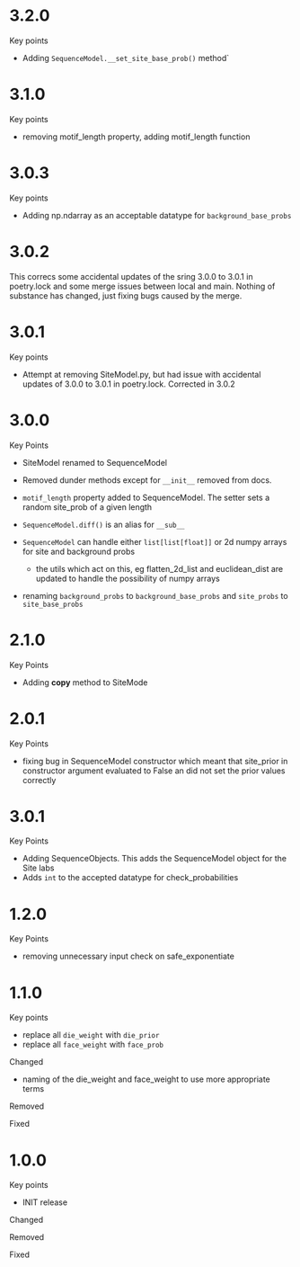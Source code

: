 # 3.2.0

Key points

- Adding `SequenceModel.__set_site_base_prob()` method`

# 3.1.0

Key points

- removing motif_length property, adding motif_length function

# 3.0.3

Key points

- Adding np.ndarray as an acceptable datatype for `background_base_probs`

# 3.0.2

This correcs some accidental updates of the sring 3.0.0 to 3.0.1 in poetry.lock
and some merge issues between local and main. Nothing of substance has changed,
just fixing bugs caused by the merge.

# 3.0.1

Key points

- Attempt at removing SiteModel.py, but had issue with accidental updates
of 3.0.0 to 3.0.1 in poetry.lock. Corrected in 3.0.2

# 3.0.0

Key Points

- SiteModel renamed to SequenceModel

- Removed dunder methods except for `__init__` removed from docs.

- `motif_length` property added to SequenceModel. The setter sets a random
site_prob of a given length

- `SequenceModel.diff()` is an alias for `__sub__`

- `SequenceModel` can handle either `list[list[float]]` or 2d numpy
arrays for site and background probs
  - the utils which act on this, eg flatten_2d_list and euclidean_dist
  are updated to handle the possibility of numpy arrays

- renaming `background_probs` to `background_base_probs` and `site_probs` to
`site_base_probs`

# 2.1.0

Key Points

- Adding __copy__ method to SiteMode

# 2.0.1

Key Points

- fixing bug in SequenceModel constructor which meant that site_prior in
  constructor argument evaluated to False an did not set the prior values
  correctly

# 3.0.1

Key Points

- Adding SequenceObjects. This adds the SequenceModel object for the Site labs
- Adds `int` to the accepted datatype for check_probabilities

# 1.2.0

Key Points

- removing unnecessary input check on safe_exponentiate

# 1.1.0

Key points

- replace all `die_weight` with `die_prior`
- replace all `face_weight` with `face_prob`

Changed

- naming of the die_weight and face_weight to use more appropriate terms

Removed

Fixed

# 1.0.0

Key points

- INIT release

Changed

Removed

Fixed


